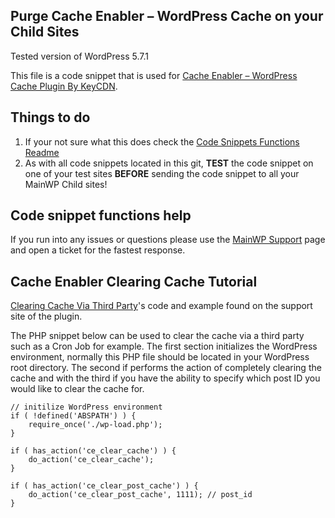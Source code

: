 ## Purge Cache Enabler – WordPress Cache on your Child Sites

Tested version of WordPress 5.7.1

This file is a code snippet that is used for [Cache Enabler – WordPress Cache Plugin By KeyCDN](https://wordpress.org/plugins/cache-enabler/).

## Things to do

1. If your not sure what this does check the [Code Snippets Functions Readme](https://github.com/mainwp/Code-Snippets-Functions/blob/master/README.md)
2. As with all code snippets located in this git, **TEST** the code snippet on one of your test sites **BEFORE** sending the code snippet to all your MainWP Child sites!

## Code snippet functions help

If you run into any issues or questions please use the [MainWP Support](https://mainwp.com/support/) page and open a ticket for the fastest response.

## Cache Enabler Clearing Cache Tutorial

[Clearing Cache Via Third Party](https://www.keycdn.com/support/wordpress-cache-enabler-plugin#clearing-cache-via-third-party)'s code and example found on the support site of the plugin.

The PHP snippet below can be used to clear the cache via a third party such as a Cron Job for example. The first section initializes the WordPress environment, normally this PHP file should be located in your WordPress root directory. The second if performs the action of completely clearing the cache and with the third if you have the ability to specify which post ID you would like to clear the cache for.

```
// initilize WordPress environment
if ( !defined('ABSPATH') ) {
	require_once('./wp-load.php');
}

if ( has_action('ce_clear_cache') ) {
    do_action('ce_clear_cache');
}

if ( has_action('ce_clear_post_cache') ) {
    do_action('ce_clear_post_cache', 1111); // post_id
}
```
